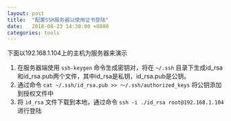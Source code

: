 ```yaml
---
layout: post
title:  "配置SSH服务器以使用证书登陆"
date:   2018-08-23 14:38:00 +0800
categories: tools
---  
```


下面以192.168.1.104上的主机为服务器来演示  

1. 在服务器端使用 `ssh-keygen` 命令生成密钥对，将在 `~/.ssh` 目录下生成id_rsa和id_rsa.pub两个文件，其中id_rsa是私钥，id_rsa.pub是公钥。
2. 通过命令 `cat ~/.ssh/id_rsa.pub >> ～/.ssh/authorized_keys` 将公钥添加到授权文件中
3. 将 `id_rsa` 文件下载到本地，通过命令 `ssh -i ./id_rsa root@192.168.1.104` 进行登陆 

